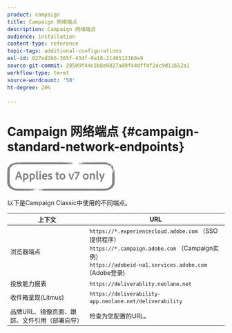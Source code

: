 ```yaml
---
product: campaign
title: Campaign 网络端点
description: Campaign 网络端点
audience: installation
content-type: reference
topic-tags: additional-configurations
exl-id: 027ed2b6-365f-434f-9a18-2140512168e9
source-git-commit: 20509f44c5b8e0827a09f44dffdf2ec9d11652a1
workflow-type: tm+mt
source-wordcount: '50'
ht-degree: 20%

---
```


# Campaign 网络端点 {#campaign-standard-network-endpoints}

![](../../assets/v7-only.svg)

以下是Campaign Classic中使用的不同端点。

| 上下文 | URL |
|--- |--- |
| 浏览器端点 | `https://*.experiencecloud.adobe.com` （SSO提供程序）<br>`https://*.campaign.adobe.com` （Campaign实例）<br>`https://adobeid-na1.services.adobe.com` (Adobe登录) |
| 投放能力报表 | `https://deliverablity.neolane.net` |
| 收件箱呈现(Litmus) | `https://deliverability-app.neolane.net/deliverability` |
| 品牌URL、镜像页面、跟踪、文件引用（部署向导） | 检查为您配置的URL。 |

